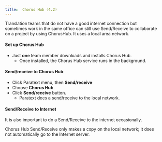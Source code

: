 ```yaml
---
title:  Chorus Hub (4.2)
---
```

Translation teams that do not have a good internet connection but sometimes work in the same office can still use Send/Receive to collaborate on a project by using ChorusHub. It uses a local area network.

#### Set up Chorus Hub

- Just **one** team member downloads and installs Chorus Hub.
  - Once installed, the Chorus Hub service runs in the background.

#### Send/receive to Chorus Hub

- Click Paratext menu, then **Send/receive**
- Choose **Chorus Hub**.
- Click **Send/receive** button.
  - Paratext does a send/receive to the local network.

#### Send/Receive to Internet

It is also important to do a Send/Receive to the internet occasionally.

Chorus Hub Send/Receive only makes a copy on the local network; it does not automatically go to the Internet server.
